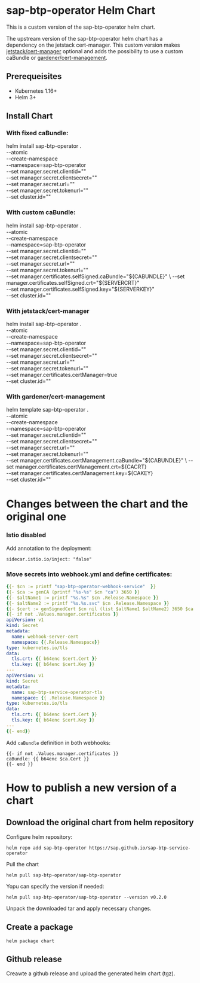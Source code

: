 # sap-btp-operator Helm Chart

This is a custom version of the sap-btp-operator helm chart.

The upstream version of the sap-btp-operator helm chart has a dependency on the jetstack cert-manager. This custom version makes [jetstack/cert-manager](https://github.com/jetstack/cert-manager) optional and adds the possibility to use a custom caBundle or [gardener/cert-management](https://github.com/gardener/cert-management).

## Prerequeisites

* Kubernetes 1.16+
* Helm 3+

## Install Chart

### With fixed caBundle:
helm install sap-btp-operator . \
    --atomic \
    --create-namespace \
    --namespace=sap-btp-operator \
    --set manager.secret.clientid="<fill in>" \
    --set manager.secret.clientsecret="<fill in>" \
    --set manager.secret.url="<fill in>" \
    --set manager.secret.tokenurl="<fill in>" \
    --set cluster.id="<fill in>"

### With custom caBundle:
helm install sap-btp-operator . \
    --atomic \
    --create-namespace \
    --namespace=sap-btp-operator \
    --set manager.secret.clientid="<fill in>" \
    --set manager.secret.clientsecret="<fill in>" \
    --set manager.secret.url="<fill in>" \
    --set manager.secret.tokenurl="<fill in>" \
    --set manager.certificates.selfSigned.caBundle="${CABUNDLE}" \
    --set manager.certificates.selfSigned.crt="${SERVERCRT}" \
    --set manager.certificates.selfSigned.key="${SERVERKEY}" \
    --set cluster.id="<fill in>"

### With jetstack/cert-manager
helm install sap-btp-operator . \
    --atomic \
    --create-namespace \
    --namespace=sap-btp-operator \
    --set manager.secret.clientid="<fill in>" \
    --set manager.secret.clientsecret="<fill in>" \
    --set manager.secret.url="<fill in>" \
    --set manager.secret.tokenurl="<fill in>" \
    --set manager.certificates.certManager=true \
    --set cluster.id="<fill in>"

### With gardener/cert-management
helm template sap-btp-operator . \
    --atomic \
    --create-namespace \
    --namespace=sap-btp-operator \
    --set manager.secret.clientid="<fill in>" \
    --set manager.secret.clientsecret="<fill in>" \
    --set manager.secret.url="<fill in>" \
    --set manager.secret.tokenurl="<fill in>" \
    --set manager.certificates.certManagement.caBundle="${CABUNDLE}" \
    --set manager.certificates.certManagement.crt=${CACRT} \
    --set manager.certificates.certManagement.key=${CAKEY} \
    --set cluster.id="<fill in>"

# Changes between the chart and the original one
### Istio disabled
Add annotation to the deployment:
```
sidecar.istio.io/inject: "false"
```

### Move secrets into webhook.yml and define certificates:
```yaml
{{- $cn := printf "sap-btp-operator-webhook-service"  }}
{{- $ca := genCA (printf "%s-%s" $cn "ca") 3650 }}
{{- $altName1 := printf "%s.%s" $cn .Release.Namespace }}
{{- $altName2 := printf "%s.%s.svc" $cn .Release.Namespace }}
{{- $cert := genSignedCert $cn nil (list $altName1 $altName2) 3650 $ca }}
{{- if not .Values.manager.certificates }}
apiVersion: v1
kind: Secret
metadata:
  name: webhook-server-cert
  namespace: {{.Release.Namespace}}
type: kubernetes.io/tls
data:
  tls.crt: {{ b64enc $cert.Cert }}
  tls.key: {{ b64enc $cert.Key }}
---
apiVersion: v1
kind: Secret
metadata:
  name: sap-btp-service-operator-tls
  namespace: {{ .Release.Namespace }}
type: kubernetes.io/tls
data:
  tls.crt: {{ b64enc $cert.Cert }}
  tls.key: {{ b64enc $cert.Key }}
---
{{- end}}
```
Add `caBundle` definition in both webhooks:
```
{{- if not .Values.manager.certificates }}
caBundle: {{ b64enc $ca.Cert }}
{{- end }}
```

# How to publish a new version of a chart
## Download the original chart from helm repository
Configure helm repository:
```
helm repo add sap-btp-operator https://sap.github.io/sap-btp-service-operator
```
Pull the chart
```
helm pull sap-btp-operator/sap-btp-operator
```
Yopu can specify the version if needed:
```
helm pull sap-btp-operator/sap-btp-operator --version v0.2.0
```

Unpack the downloaded tar and apply necessary changes.

## Create a package
```
helm package chart 
```
## Github release
Creawte a github release and upload the generated helm chart (tgz).